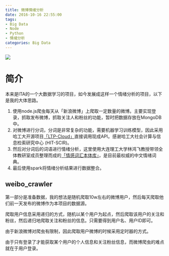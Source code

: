 ```yaml
---
title: 微博情绪分析
date: 2016-10-16 22:55:00
tags: 
- Big Data
- Node
- Python
- 情绪分析
categories: Big Data
---
```


![](http://yotuku.cn/link?url=41HD07nlG&tk_plan=free&tk_storage=tietuku&tk_vuid=30dc6df6-6221-4328-896f-84fece6938b8&tk_time=2016110923)

# 简介

本来是ITA的一个大数据学习的项目，如今发展成这样一个情绪分析的项目，以下是我的大体思路。
1. 使用node.js爬虫每天从「新浪微博」上爬取一定数量的微博。主要实现登录，抓取发布微博，抓取关注人和粉丝的功能，暂时把数据存放在MongoDB中。
2. 对微博进行分词，分词是非常复杂的功能，需要机器学习训练模型，因此采用哈工大开源项目[「LTP-Cloud」](http://www.ltp-cloud.com/)直接调用现成API。感谢哈工大社会计算与信息检索研究中心 (HIT-SCIR)。
3. 然后对分词后的词语进行情绪分析，这里使用大连理工大学林鸿飞教授带领全体教研室成员整理而成的[「情感词汇本体库」](http://ir.dlut.edu.cn/EmotionOntologyDownload)，是目前最权威的中文情绪词典。
4. 最后使用spark将情绪分析结果进行数据整合。
<!-- more -->
## weibo_crawler
第一部分是准备数据，我的想法是随机爬取10w左右的微博用户，然后每天爬取他们前一天发布的微博作为本项目的数据源。

爬取用户信息采用递归的方式，随机以某个用户为起点，然后爬取该用户的关注和粉丝，然后递归地爬取关注和粉丝的信息。只需要得到用户名、用户ID即可。

由于新浪微博对爬虫有限制，因此爬取用户微博的时候采用定时器的方式。

由于只有登录了才能获取某个用户的个人信息和关注粉丝信息，而微博爬虫的难点就在于用户登录。

## 